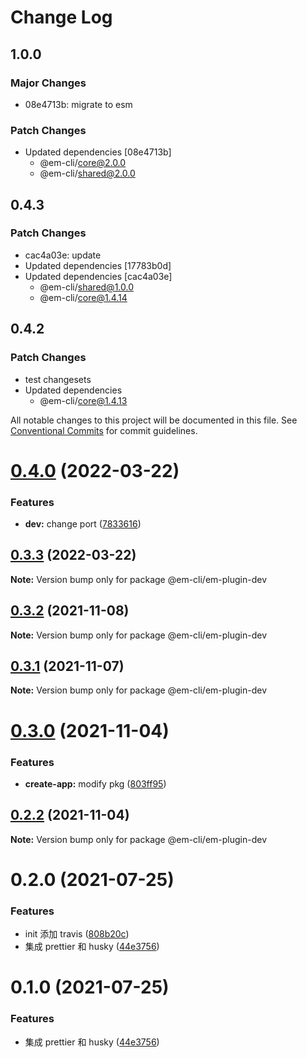 # Change Log

## 1.0.0

### Major Changes

- 08e4713b: migrate to esm

### Patch Changes

- Updated dependencies [08e4713b]
  - @em-cli/core@2.0.0
  - @em-cli/shared@2.0.0

## 0.4.3

### Patch Changes

- cac4a03e: update
- Updated dependencies [17783b0d]
- Updated dependencies [cac4a03e]
  - @em-cli/shared@1.0.0
  - @em-cli/core@1.4.14

## 0.4.2

### Patch Changes

- test changesets
- Updated dependencies
  - @em-cli/core@1.4.13

All notable changes to this project will be documented in this file.
See [Conventional Commits](https://conventionalcommits.org) for commit guidelines.

# [0.4.0](https://github.com/edisonLzy/em-cli/compare/@em-cli/em-plugin-dev@0.3.3...@em-cli/em-plugin-dev@0.4.0) (2022-03-22)

### Features

- **dev:** change port ([7833616](https://github.com/edisonLzy/em-cli/commit/78336162e417f1505ff7a7b5d929f1c034119c19))

## [0.3.3](https://github.com/edisonLzy/em-cli/compare/@em-cli/em-plugin-dev@0.3.2...@em-cli/em-plugin-dev@0.3.3) (2022-03-22)

**Note:** Version bump only for package @em-cli/em-plugin-dev

## [0.3.2](https://github.com/edisonLzy/mono-cli/compare/@em-cli/em-plugin-dev@0.3.1...@em-cli/em-plugin-dev@0.3.2) (2021-11-08)

**Note:** Version bump only for package @em-cli/em-plugin-dev

## [0.3.1](https://github.com/edisonLzy/mono-cli/compare/@em-cli/em-plugin-dev@0.3.0...@em-cli/em-plugin-dev@0.3.1) (2021-11-07)

**Note:** Version bump only for package @em-cli/em-plugin-dev

# [0.3.0](https://github.com/edisonLzy/mono-cli/compare/@em-cli/em-plugin-dev@0.2.2...@em-cli/em-plugin-dev@0.3.0) (2021-11-04)

### Features

- **create-app:** modify pkg ([803ff95](https://github.com/edisonLzy/mono-cli/commit/803ff95fcba3816e49a99ea037b69b0ba7ca1f32))

## [0.2.2](https://github.com/edisonLzy/mono-cli/compare/@em-cli/em-plugin-dev@0.2.1...@em-cli/em-plugin-dev@0.2.2) (2021-11-04)

**Note:** Version bump only for package @em-cli/em-plugin-dev

# 0.2.0 (2021-07-25)

### Features

- init 添加 travis ([808b20c](https://github.com/edisonLzy/mono-cli/commit/808b20cbfa01e520a59259d8471b4a959bd721da))
- 集成 prettier 和 husky ([44e3756](https://github.com/edisonLzy/mono-cli/commit/44e3756b822d96636eb0a4911c003c364e8db7d8))

# 0.1.0 (2021-07-25)

### Features

- 集成 prettier 和 husky ([44e3756](https://github.com/edisonLzy/mono-cli/commit/44e3756b822d96636eb0a4911c003c364e8db7d8))
